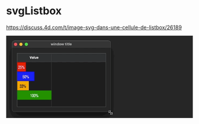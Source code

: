 # svgListbox
https://discuss.4d.com/t/image-svg-dans-une-cellule-de-listbox/26189

<img src="svglistbox.gif">
